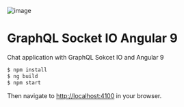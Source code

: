![image](https://imgur.com/isKgOVA)

# GraphQL Socket IO Angular 9
Chat application with GraphQL Sokcet IO and Angular 9


```bash
$ npm install
$ ng build
$ npm start
```

Then navigate to [http://localhost:4100](http://localhost:4100) in your browser.
